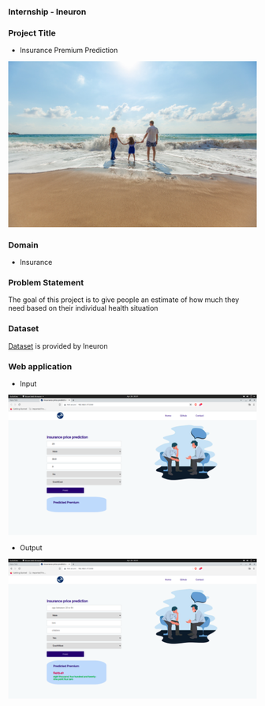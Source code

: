 ### Internship - Ineuron

### Project Title 
- Insurance Premium Prediction

<img src="https://github.com/Nix-code/Insurance-premium-prediction-Ineuron/blob/main/docs/Insurance.jpg" alt="Insurance">

### Domain
- Insurance

### Problem Statement
<p>The goal of this project is to give people an estimate of how much they need based on
their individual health situation</p>

### Dataset
[Dataset](https://www.kaggle.com/noordeen/insurance-premium-prediction) is provided by Ineuron

### Web application 
- Input 
<img src="https://github.com/Nix-code/Insurance-premium-prediction-Ineuron/blob/main/docs/input.png" alt="input-value">

- Output
<img src="https://github.com/Nix-code/Insurance-premium-prediction-Ineuron/blob/main/docs/output.png" alt="output-value">




